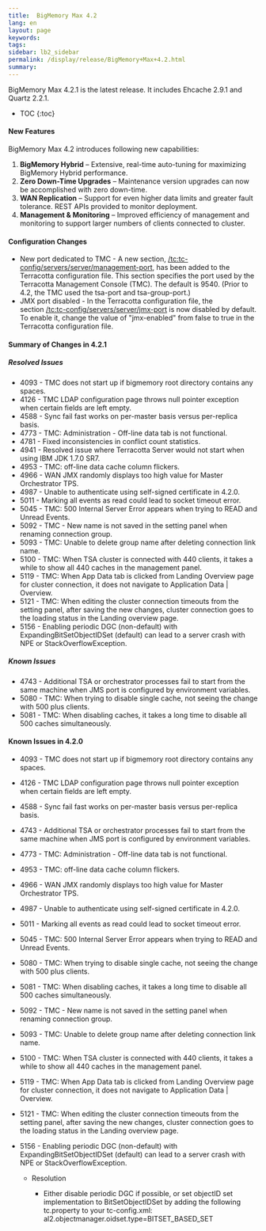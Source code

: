 ```yaml
---
title:  BigMemory Max 4.2  
lang: en
layout: page
keywords:
tags:
sidebar: lb2_sidebar
permalink: /display/release/BigMemory+Max+4.2.html
summary:
---
```


BigMemory Max 4.2.1 is the latest release. It includes Ehcache 2.9.1 and Quartz 2.2.1.



* TOC
{:toc}


#### **New Features**

BigMemory Max 4.2 introduces following new capabilities:

1.  **BigMemory Hybrid** – Extensive, real-time auto-tuning for maximizing BigMemory Hybrid performance.
2.  **Zero Down-Time Upgrades** – Maintenance version upgrades can now be accomplished with zero down-time.
3.  **WAN Replication** – Support for even higher data limits and greater fault tolerance. REST APIs provided to monitor deployment.
4.  **Management & Monitoring** – Improved efficiency of management and monitoring to support larger numbers of clients connected to cluster.

#### Configuration Changes

*   New port dedicated to TMC - A new section, [/tc:tc-config/servers/server/management-port](http://terracotta-org.terracotta.eur.ad.sag/generated/4.2.0/html/bmm-all/BigMemory_Max_Documentation_Set/re-tconfig_servers_parameters_11#wwconnect_header "/tc:tc-config/servers/server/management-port"), has been added to the Terracotta configuration file. This section specifies the port used by the Terracotta Management Console (TMC). The default is 9540. (Prior to 4.2, the TMC used the tsa-port and tsa-group-port.)
*   JMX port disabled - In the Terracotta configuration file, the section [/tc:tc-config/servers/server/jmx-port](http://terracotta-org.terracotta.eur.ad.sag/generated/4.2.0/html/bmm-all/BigMemory_Max_Documentation_Set/re-tconfig_servers_parameters_9#wwconnect_header "/tc:tc-config/servers/server/jmx-port") is now disabled by default. To enable it, change the value of "jmx-enabled" from false to true in the Terracotta configuration file.

#### Summary of Changes in 4.2.1

##### Resolved Issues

*   4093 - TMC does not start up if bigmemory root directory contains any spaces.
*   4126 - TMC LDAP configuration page throws null pointer exception when certain fields are left empty.
*   4588 - Sync fail fast works on per-master basis versus per-replica basis.
*   4773 - TMC: Administration - Off-line data tab is not functional.
*   4781 - Fixed inconsistencies in conflict count statistics.
*   4941 - Resolved issue where Terracotta Server would not start when using IBM JDK 1.7.0 SR7.
*   4953 - TMC: off-line data cache column flickers.
*   4966 - WAN JMX randomly displays too high value for Master Orchestrator TPS.
*   4987 - Unable to authenticate using self-signed certificate in 4.2.0.
*   5011 - Marking all events as read could lead to socket timeout error.
*   5045 - TMC: 500 Internal Server Error appears when trying to READ and Unread Events.
*   5092 - TMC - New name is not saved in the setting panel when renaming connection group.
*   5093 - TMC: Unable to delete group name after deleting connection link name.
*   5100 - TMC: When TSA cluster is connected with 440 clients, it takes a while to show all 440 caches in the management panel.
*   5119 - TMC: When App Data tab is clicked from Landing Overview page for cluster connection, it does not navigate to Application Data | Overview.
*   5121 - TMC: When editing the cluster connection timeouts from the setting panel, after saving the new changes, cluster connection goes to the loading status in the Landing overview page.
*   5156 - Enabling periodic DGC (non-default) with ExpandingBitSetObjectIDSet (default) can lead to a server crash with NPE or StackOverflowException.

##### Known Issues  

*   4743 - Additional TSA or orchestrator processes fail to start from the same machine when JMS port is configured by environment variables.
*   5080 - TMC: When trying to disable single cache, not seeing the change with 500 plus clients.
*   5081 - TMC: When disabling caches, it takes a long time to disable all 500 caches simultaneously.

#### Known Issues in 4.2.0

*   4093 - TMC does not start up if bigmemory root directory contains any spaces.
*   4126 - TMC LDAP configuration page throws null pointer exception when certain fields are left empty.
*   4588 - Sync fail fast works on per-master basis versus per-replica basis.
*   4743 - Additional TSA or orchestrator processes fail to start from the same machine when JMS port is configured by environment variables.  
    
*   4773 - TMC: Administration - Off-line data tab is not functional.
*   4953 - TMC: off-line data cache column flickers.
*   4966 - WAN JMX randomly displays too high value for Master Orchestrator TPS.
*   4987 - Unable to authenticate using self-signed certificate in 4.2.0.
*   5011 - Marking all events as read could lead to socket timeout error.
*   5045 - TMC: 500 Internal Server Error appears when trying to READ and Unread Events.
*   5080 - TMC: When trying to disable single cache, not seeing the change with 500 plus clients.
*   5081 - TMC: When disabling caches, it takes a long time to disable all 500 caches simultaneously.
*   5092 - TMC - New name is not saved in the setting panel when renaming connection group.
*   5093 - TMC: Unable to delete group name after deleting connection link name.
*   5100 - TMC: When TSA cluster is connected with 440 clients, it takes a while to show all 440 caches in the management panel.
*   5119 - TMC: When App Data tab is clicked from Landing Overview page for cluster connection, it does not navigate to Application Data | Overview.
*   5121 - TMC: When editing the cluster connection timeouts from the setting panel, after saving the new changes, cluster connection goes to the loading status in the Landing overview page.
*   5156 - Enabling periodic DGC (non-default) with ExpandingBitSetObjectIDSet (default) can lead to a server crash with NPE or StackOverflowException.
    
    *   Resolution
        
        *   Either disable periodic DGC if possible, or set objectID set implementation to BitSetObjectIDSet by adding the following tc.property to your tc-config.xml:  
            al2.objectmanager.oidset.type=BITSET\_BASED\_SET
            
              
              
            


